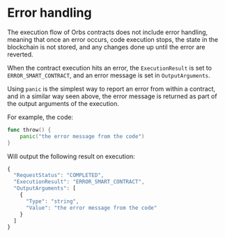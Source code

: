 # Error handling

The execution flow of Orbs contracts does not include error handling, meaning that once an error occurs, code execution stops, the state in the blockchain is not stored, and any changes done up until the error are reverted.

When the contract execution hits an error, the `ExecutionResult` is set to `ERROR_SMART_CONTRACT`, and an error message is set in `OutputArguments`.

Using `panic` is the simplest way to report an error from within a contract, and in a similar way seen above, the error message is returned as part of the output arguments of the execution.

For example, the code:

```go
func throw() {
    panic("the error message from the code")
}
```

Will output the following result on execution:

```javascript
{
  "RequestStatus": "COMPLETED",
  "ExecutionResult": "ERROR_SMART_CONTRACT",
  "OutputArguments": [
    {
      "Type": "string",
      "Value": "the error message from the code"
    }
  ]
}
```

